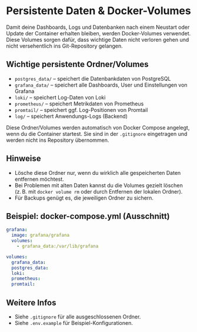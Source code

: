 # Persistente Daten & Docker-Volumes

Damit deine Dashboards, Logs und Datenbanken nach einem Neustart oder Update der Container erhalten bleiben, werden Docker-Volumes verwendet. Diese Volumes sorgen dafür, dass wichtige Daten nicht verloren gehen und nicht versehentlich ins Git-Repository gelangen.

## Wichtige persistente Ordner/Volumes

- `postgres_data/` – speichert die Datenbankdaten von PostgreSQL
- `grafana_data/` – speichert alle Dashboards, User und Einstellungen von Grafana
- `loki/` – speichert Log-Daten von Loki
- `prometheus/` – speichert Metrikdaten von Prometheus
- `promtail/` – speichert ggf. Log-Positionen von Promtail
- `log/` – speichert Anwendungs-Logs (Backend)

Diese Ordner/Volumes werden automatisch von Docker Compose angelegt, wenn du die Container startest. Sie sind in der `.gitignore` eingetragen und werden nicht ins Repository übernommen.

## Hinweise

- Lösche diese Ordner nur, wenn du wirklich alle gespeicherten Daten entfernen möchtest.
- Bei Problemen mit alten Daten kannst du die Volumes gezielt löschen (z. B. mit `docker volume rm` oder durch Entfernen der lokalen Ordner).
- Für Backups genügt es, die jeweiligen Ordner zu sichern.

## Beispiel: docker-compose.yml (Ausschnitt)

```yaml
grafana:
  image: grafana/grafana
  volumes:
    - grafana_data:/var/lib/grafana

volumes:
  grafana_data:
  postgres_data:
  loki:
  prometheus:
  promtail:
```

## Weitere Infos

- Siehe `.gitignore` für alle ausgeschlossenen Ordner.
- Siehe `.env.example` für Beispiel-Konfigurationen.
